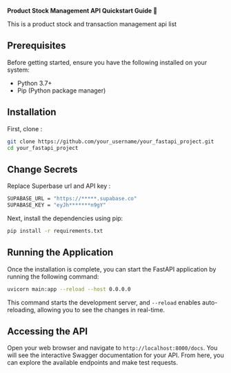 **Product Stock Management API Quickstart Guide 🚀**

This is a product stock and transaction management api list

## Prerequisites

Before getting started, ensure you have the following installed on your system:

- Python 3.7+
- Pip (Python package manager)
## Installation

First, clone :

```bash
git clone https://github.com/your_username/your_fastapi_project.git
cd your_fastapi_project
```

## Change Secrets

Replace Superbase url and API key :

```bash
SUPABASE_URL = "https://*****.supabase.co"
SUPABASE_KEY = "eyJh*******n9gY"
```



Next, install the dependencies using pip:

```bash
pip install -r requirements.txt
```

## Running the Application

Once the installation is complete, you can start the FastAPI application by running the following command:

```bash
uvicorn main:app --reload --host 0.0.0.0
```

This command starts the development server, and `--reload` enables auto-reloading, allowing you to see the changes in real-time.

## Accessing the API

Open your web browser and navigate to `http://localhost:8000/docs`. You will see the interactive Swagger documentation for your API. From here, you can explore the available endpoints and make test requests.


